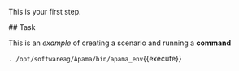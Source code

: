 This is your first step.

## Task

This is an _example_ of creating a scenario and running a **command**

`. /opt/softwareag/Apama/bin/apama_env`{{execute}}

